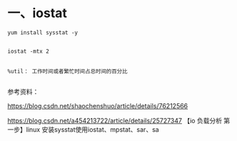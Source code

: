 # 一、iostat
```
yum install sysstat -y


iostat -mtx 2


%util： 工作时间或者繁忙时间占总时间的百分比


```


参考资料：

https://blog.csdn.net/shaochenshuo/article/details/76212566

https://blog.csdn.net/a454213722/article/details/25727347   【io 负载分析 第一步】linux 安装sysstat使用iostat、mpstat、sar、sa
